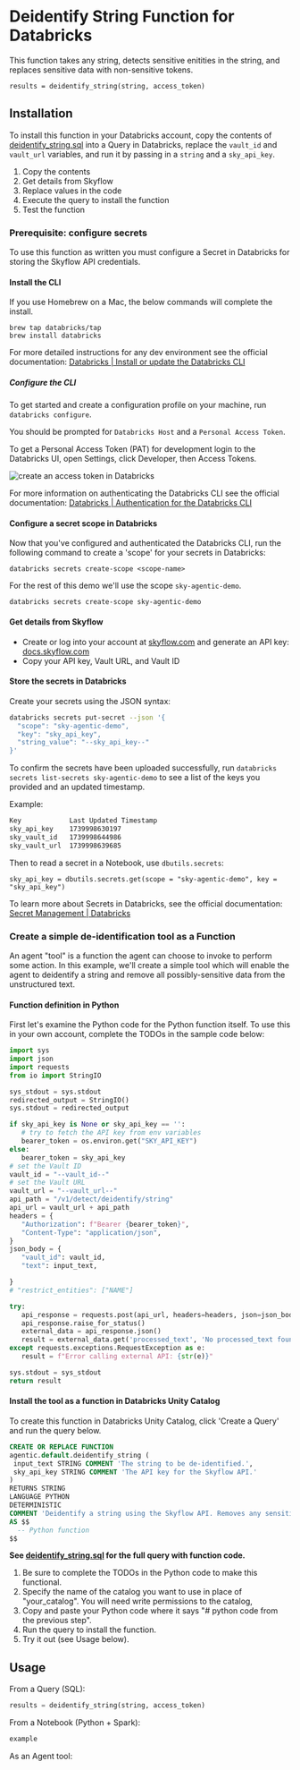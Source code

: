# Deidentify String Function for Databricks

This function takes any string, detects sensitive enitities in the string, and replaces sensitive data with non-sensitive tokens.

```
results = deidentify_string(string, access_token)
```

## Installation

To install this function in your Databricks account, copy the contents of [deidentify_string.sql](/deidentify_string/deidentify_string.sql) into a Query in Databricks, replace the `vault_id` and `vault_url` variables, and run it by passing in a `string` and a `sky_api_key`.

1. Copy the contents
2. Get details from Skyflow
3. Replace values in the code
4. Execute the query to install the function
5. Test the function

### Prerequisite: configure secrets

To use this function as written you must configure a Secret in Databricks for storing the Skyflow API credentials.

#### Install the CLI

If you use Homebrew on a Mac, the below commands will complete the install.

```
brew tap databricks/tap
brew install databricks
```

For more detailed instructions for any dev environment see the official documentation: [Databricks | Install or update the Databricks CLI](https://docs.databricks.com/aws/en/dev-tools/cli/install)

##### Configure the CLI

To get started and create a configuration profile on your machine, run `databricks configure`.

You should be prompted for `Databricks Host` and a `Personal Access Token`. 

To get a Personal Access Token (PAT) for development login to the Databricks UI, open Settings, click Developer, then Access Tokens.

![create an access token in Databricks](/assets/access_tokens_ui.png)

For more information on authenticating the Databricks CLI see the official documentation: [Databricks | Authentication for the Databricks CLI](https://docs.databricks.com/aws/en/dev-tools/cli/authentication)

#### Configure a secret scope in Databricks

Now that you've configured and authenticated the Databricks CLI, run the following command to create a 'scope' for your secrets in Databricks: 

`databricks secrets create-scope <scope-name>`

For the rest of this demo we'll use the scope `sky-agentic-demo`.

`databricks secrets create-scope sky-agentic-demo`

#### Get details from Skyflow

- Create or log into your account at [skyflow.com](https://skyflow.com) and generate an API key: [docs.skyflow.com](https://docs.skyflow.com/api-authentication/)
- Copy your API key, Vault URL, and Vault ID


#### Store the secrets in Databricks

Create your secrets using the JSON syntax:

```sh
databricks secrets put-secret --json '{
  "scope": "sky-agentic-demo",
  "key": "sky_api_key",
  "string_value": "--sky_api_key--"
}'
```

To confirm the secrets have been uploaded successfully, run `databricks secrets list-secrets sky-agentic-demo` to see a list of the keys you provided and an updated timestamp.

Example:

```sh
Key            Last Updated Timestamp
sky_api_key    1739998630197
sky_vault_id   1739998644986
sky_vault_url  1739998639685
```

Then to read a secret in a Notebook, use `dbutils.secrets`:

`sky_api_key = dbutils.secrets.get(scope = "sky-agentic-demo", key = "sky_api_key")`

To learn more about Secrets in Databricks, see the official documentation: [Secret Management | Databricks](https://docs.databricks.com/aws/en/security/secrets)

### Create a simple de-identification tool as a Function

An agent "tool" is a function the agent can choose to invoke to perform some action. In this example, we'll create a simple tool which will enable the agent to deidentify a string and remove all possibly-sensitive data from the unstructured text.

#### Function definition in Python

First let's examine the Python code for the Python function itself. To use this in your own account, complete the TODOs in the sample code below:

```py
import sys
import json
import requests
from io import StringIO

sys_stdout = sys.stdout
redirected_output = StringIO()
sys.stdout = redirected_output

if sky_api_key is None or sky_api_key == '':
   # try to fetch the API key from env variables
   bearer_token = os.environ.get("SKY_API_KEY")
else:
   bearer_token = sky_api_key
# set the Vault ID
vault_id = "--vault_id--"
# set the Vault URL
vault_url = "--vault_url--"
api_path = "/v1/detect/deidentify/string"
api_url = vault_url + api_path
headers = {
   "Authorization": f"Bearer {bearer_token}",
   "Content-Type": "application/json",
}
json_body = {
   "vault_id": vault_id,
   "text": input_text,

}
# "restrict_entities": ["NAME"]

try:
   api_response = requests.post(api_url, headers=headers, json=json_body)
   api_response.raise_for_status()
   external_data = api_response.json()
   result = external_data.get('processed_text', 'No processed_text found')
except requests.exceptions.RequestException as e:
   result = f"Error calling external API: {str(e)}"

sys.stdout = sys_stdout
return result
```

#### Install the tool as a function in Databricks Unity Catalog

To create this function in Databricks Unity Catalog, click 'Create a Query' and run the query below. 

```sql
CREATE OR REPLACE FUNCTION
agentic.default.deidentify_string (
 input_text STRING COMMENT 'The string to be de-identified.',
 sky_api_key STRING COMMENT 'The API key for the Skyflow API.'
)
RETURNS STRING
LANGUAGE PYTHON
DETERMINISTIC
COMMENT 'Deidentify a string using the Skyflow API. Removes any sensitive data from the string and returns a safe string with placeholders in place of sensitive data tokens.'
AS $$
  -- Python function
$$
```

**See [deidentify_string.sql](/deidentify_string/deidentify_string.sql) for the full query with function code.**

1. Be sure to complete the TODOs in the Python code to make this functional. 
2. Specify the name of the catalog you want to use in place of "your_catalog". You will need write permissions to the catalog, 
3. Copy and paste your Python code where it says "# python code from the previous step".
4. Run the query to install the function.
5. Try it out (see Usage below).

## Usage

From a Query (SQL):

```py
results = deidentify_string(string, access_token)
```

From a Notebook (Python + Spark):

```py
example
```

As an Agent tool:

```py

```